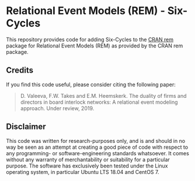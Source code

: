 # Relational Event Models (REM) - Six-Cycles

This repository provides code for adding Six-Cycles to the [CRAN rem](https://github.com/cran/rem) package for Relational Event Models (REM) as provided by the CRAN rem package.

## Credits

If you find this code useful, please consider citing the following paper:

  > D. Valeeva, F.W. Takes and E.M. Heemskerk. The duality of firms and directors in board interlock networks: A relational event modeling approach. Under review, 2019.

## Disclaimer

This code was written for research-purposes only, and is and should in no way be seen as an attempt at creating a good piece of code with respect to any programming- or software-engineering standards whatsoever. 
It comes without any warranty of merchantability or suitability for a particular purpose. 
The software has exclusively been tested under the Linux operating system, in particular Ubuntu LTS 18.04 and CentOS 7. 
